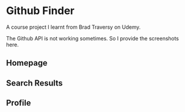 # Github Finder

A course project I learnt from Brad Traversy on Udemy.

The Github API is not working sometimes. So I provide the screenshots here.

## Homepage

[](images/home.png)
[](images/home-search.png)

## Search Results

[](images/search-result1.png)
[](images/search-result2.png)

## Profile

[](images/profile1.png)
[](images/profile2.png)
